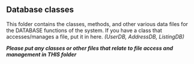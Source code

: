## Database classes

This folder contains the classes, methods, and other various data files for the DATABASE functions of the system. If you have a class that accesses/manages a file, put it in here. _(UserDB, AddressDB, ListingDB)_ 

_**Please put any classes or other files that relate to file access and management in THIS folder**_